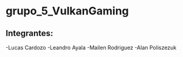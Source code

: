 # grupo_5_VulkanGaming

## Integrantes: 
-Lucas Cardozo
-Leandro Ayala
-Mailen Rodriguez
-Alan Poliszezuk
